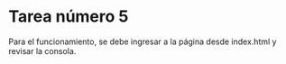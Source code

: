 # Tarea número 5 
Para el funcionamiento, se debe ingresar a la página desde index.html y revisar la consola.
